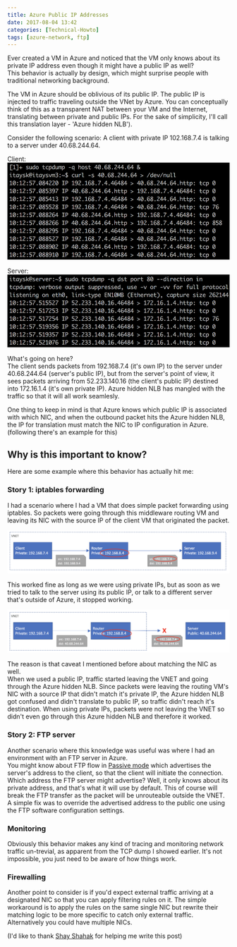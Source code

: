 ```yaml
---
title: Azure Public IP Addresses
date: 2017-08-04 13:42
categories: [Technical-Howto]
tags: [azure-network, ftp]
---
```


Ever created a VM in Azure and noticed that the VM only knows about its private IP address even though it might have a public IP as well?  
This behavior is actually by design, which might surprise people with traditional networking background.

The VM in Azure should be oblivious of its public IP. The public IP is injected to traffic traveling outside the VNet by Azure. You can conceptually think of this as a transparent NAT between your VM and the Internet, translating between private and public IPs. For the sake of simplicity, I'll call this translation layer - 'Azure hidden NLB').

Consider the following scenario: A client with private IP 102.168.7.4 is talking to a server under 40.68.244.64.

Client:
![client](/images/2017-08-04-azure-public-ip-addresses_1.png)

Server:
![server](/images/2017-08-04-azure-public-ip-addresses_2.png)

What's going on here?  
The client sends packets from 192.168.7.4 (it's own IP) to the server under 40.68.244.64 (server's public IP), but from the server's point of view, it sees packets arriving from 52.233.140.16 (the client's public IP) destined into 172.16.1.4 (it's own private IP). Azure hidden NLB has mangled with the traffic so that it will all work seamlesly.

One thing to keep in mind is that Azure knows which public IP is associated with which NIC, and when the outbound packet hits the Azure hidden NLB, the IP for translation must match the NIC to IP configuration in Azure. (following there's an example for this)

## Why is this important to know?
Here are some example where this behavior has actually hit me:

### Story 1: iptables forwarding
I had a scenario where I had a VM that does simple packet forwarding using iptables.  So packets were going through this middleware routing VM and leaving its NIC with the source IP of the client VM that originated the packet.  

![forwarding worked](/images/2017-08-04-azure-public-ip-addresses_3.png)

This worked fine as long as we were using private IPs, but as soon as we tried to talk to the server using its public IP, or talk to a different server that's outside of Azure, it stopped working.

![forwarding worked](/images/2017-08-04-azure-public-ip-addresses_4.png)

The reason is that caveat I mentioned before about matching the NIC as well.  
When we used a public IP, traffic started leaving the VNET and going through the Azure hidden NLB. Since packets were leaving the routing VM's NIC with a source IP that didn't match it's private IP, the Azure hidden NLB got confused and didn't translate to public IP, so traffic didn't reach it's destination.
When using private IPs, packets were not leaving the VNET so didn't even go through this Azure hidden NLB and therefore it worked.

### Story 2: FTP server
Another scenario where this knowledge was useful was where I had an environment with an FTP server in Azure.  
You might know about FTP flow in [Passive mode](https://stackoverflow.com/questions/1699145/what-is-the-difference-between-active-and-passive-ftp) which advertises the server's address to the client, so that the client will initiate the connection.   
Which address the FTP server might advertise? Well, it only knows about its private address, and that's what it will use by default. This of course will break the FTP transfer as the packet will be unrouteable outside the VNET.  
A simple fix was to override the advertised address to the public one using the FTP software configuration settings.

### Monitoring
Obviously this behavior makes any kind of tracing and monitoring network traffic un-trevial, as apparent from the TCP dump I showed earlier. It's not impossible, you just need to be aware of how things work.

### Firewalling
Another point to consider is if you'd expect external traffic arriving at a designated NIC so that you can apply filtering rules on it. The simple workaround is to apply the rules on the same single NIC but rewrite their matching logic to be more specific to catch only external traffic. Alternatively you could have multiple NICs.



(I'd like to thank [Shay Shahak](https://www.linkedin.com/in/shay-shahak-35a46213/) for helping me write this post)